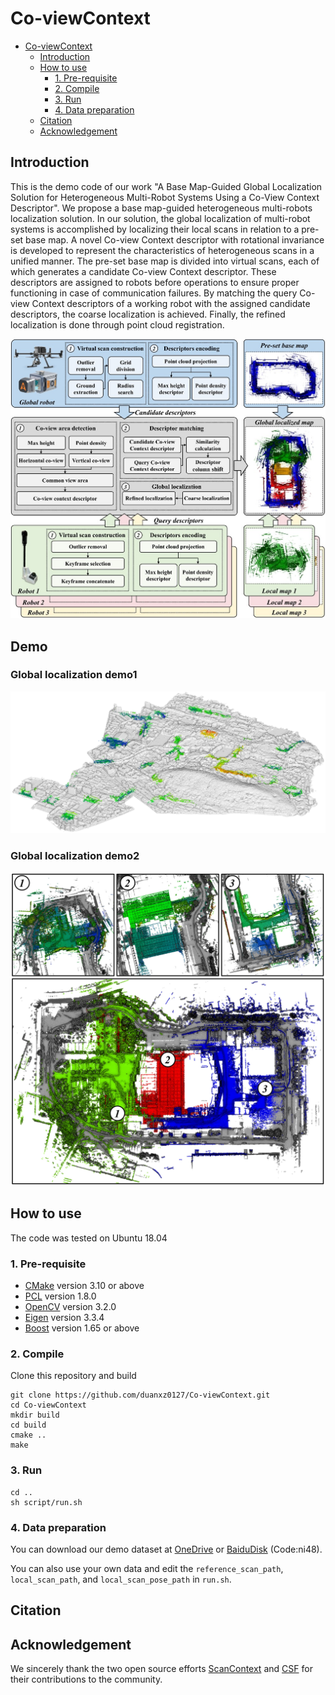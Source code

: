 # Co-viewContext
- [Co-viewContext](#Co-viewContext)
  - [Introduction](#Introduction)
  - [How to use](#how-to-use)
    - [1. Pre-requisite](#1-pre-requisite)
    - [2. Compile](#2-compile)
    - [3. Run](#3-Run)
    - [4. Data preparation](#4-data-preparation)
  - [Citation](#Citation)
  - [Acknowledgement](#Acknowledgement)
 
## Introduction
This is the demo code of our work "A Base Map-Guided Global Localization Solution for Heterogeneous Multi-Robot Systems Using a Co-View Context Descriptor".
We propose a base map-guided heterogeneous multi-robots localization solution. In our solution, the global localization of multi-robot systems is accomplished by localizing their local scans in relation to a pre-set base map. A novel Co-view Context descriptor with rotational invariance is developed to represent the characteristics of heterogeneous scans in a unified manner. The pre-set base map is divided into virtual scans, each of which generates a candidate Co-view Context descriptor. These descriptors are assigned to robots before operations to ensure proper functioning in case of communication failures. By matching the query Co-view Context descriptors of a working robot with the assigned candidate descriptors, the coarse localization is achieved. Finally, the refined localization is done through point cloud registration. 

![Workflow Chart](./images/workflow.jpg)

## Demo
### Global localization demo1
![demo1](./images/demo1.jpg)
### Global localization demo2
![demo2](./images/demo2.JPG)

## How to use
The code was tested on Ubuntu 18.04
### 1. Pre-requisite
   * [CMake](https://cmake.org/) version 3.10 or above
   * [PCL](https://github.com/PointCloudLibrary/pcl) version 1.8.0
   * [OpenCV](https://opencv.org/) version 3.2.0
   * [Eigen](http://eigen.tuxfamily.org/index.php?title=Main_Page) version 3.3.4
   * [Boost](https://github.com/boostorg/boost) version 1.65 or above
### 2. Compile
Clone this repository and build

```
git clone https://github.com/duanxz0127/Co-viewContext.git
cd Co-viewContext
mkdir build
cd build
cmake ..
make
```

### 3. Run
```
cd ..
sh script/run.sh
```

### 4. Data preparation
You can download our demo dataset at [OneDrive](https://1drv.ms/f/c/fd72da3394f988c8/EmFoo9v1OaBOmsQ2J0aYp1QB0E13C_M5fgOZOPJR7K3hrQ?e=TjTcux) or [BaiduDisk](https://pan.baidu.com/s/1MNGH3aqgT6YaHQ5Xb5jU_Q?pwd=ni48) (Code:ni48).

You can also use your own data and edit the ``reference_scan_path``, ``local_scan_path``, and ``local_scan_pose_path`` in ``run.sh``.


## Citation

## Acknowledgement
We sincerely thank the two open source efforts [ScanContext](https://github.com/gisbi-kim/scancontext_tro?tab=readme-ov-file) and [CSF](https://github.com/jianboqi/CSF) for their contributions to the community.
